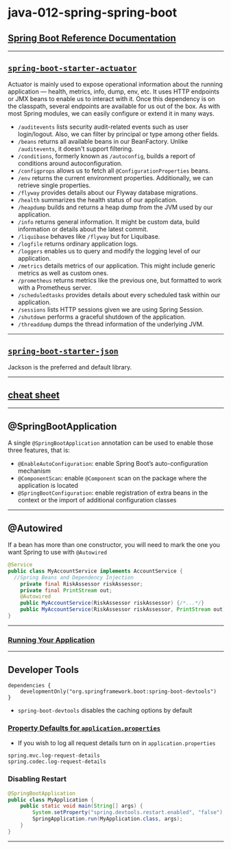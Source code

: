 # java-012-spring-spring-boot

## [Spring Boot Reference Documentation](https://docs.spring.io/spring-boot/docs/current/reference/html/index.html)

---

## [`spring-boot-starter-actuator`](https://www.baeldung.com/spring-boot-actuators)

Actuator is mainly used to expose operational information about the running application — health, metrics, info, dump, env, etc. It uses HTTP endpoints or JMX beans to enable us to interact with it.
Once this dependency is on the classpath, several endpoints are available for us out of the box. As with most Spring modules, we can easily configure or extend it in many ways.

- `/auditevents` lists security audit-related events such as user login/logout. Also, we can filter by principal or type among other fields.
- `/beans` returns all available beans in our BeanFactory. Unlike `/auditevents`, it doesn't support filtering.
- `/conditions`, formerly known as `/autoconfig`, builds a report of conditions around autoconfiguration.
- `/configprops` allows us to fetch all `@ConfigurationProperties` beans.
- `/env` returns the current environment properties. Additionally, we can retrieve single properties.
- `/flyway` provides details about our Flyway database migrations.
- `/health` summarizes the health status of our application.
- `/heapdump` builds and returns a heap dump from the JVM used by our application.
- `/info` returns general information. It might be custom data, build information or details about the latest commit.
- `/liquibase` behaves like `/flyway` but for Liquibase.
- `/logfile` returns ordinary application logs.
- `/loggers` enables us to query and modify the logging level of our application.
- `/metrics` details metrics of our application. This might include generic metrics as well as custom ones.
- `/prometheus` returns metrics like the previous one, but formatted to work with a Prometheus server.
- `/scheduledtasks` provides details about every scheduled task within our application.
- `/sessions` lists HTTP sessions given we are using Spring Session.
- `/shutdown` performs a graceful shutdown of the application.
- `/threaddump` dumps the thread information of the underlying JVM.

---

## [`spring-boot-starter-json`](https://docs.spring.io/spring-boot/docs/current/reference/html/features.html#features.json)

Jackson is the preferred and default library.

---


## [cheat sheet](https://drive.google.com/file/d/14qPvGjpKtWCN3ec0QNcNjNHF5wCI7GxB/view?usp=sharing)

---

## @SpringBootApplication

A single `@SpringBootApplication` annotation can be used to enable those three features, that is:
- `@EnableAutoConfiguration`: enable Spring Boot’s auto-configuration mechanism
- `@ComponentScan`: enable `@Component` scan on the package where the application is located
- `@SpringBootConfiguration`: enable registration of extra beans in the context or the import of additional configuration classes

---

## @Autowired

If a bean has more than one constructor, you will need to mark the one you want Spring to use with `@Autowired`

```java
@Service
public class MyAccountService implements AccountService {
  //Spring Beans and Dependency Injection
    private final RiskAssessor riskAssessor;
    private final PrintStream out;
    @Autowired
    public MyAccountService(RiskAssessor riskAssessor) {/*...*/}
    public MyAccountService(RiskAssessor riskAssessor, PrintStream out) {/*...*/}
}
```

---

### [Running Your Application](https://docs.spring.io/spring-boot/docs/current/reference/html/using.html#using.running-your-application)

---

## Developer Tools

```text
dependencies {
    developmentOnly("org.springframework.boot:spring-boot-devtools")
}
```
- `spring-boot-devtools` disables the caching options by default

### [Property Defaults for `application.properties`](https://docs.spring.io/spring-boot/docs/current/reference/html/using.html#using.devtools.property-defaults)

- If you wish to log all request details turn on in `application.properties`
```text
spring.mvc.log-request-details
spring.codec.log-request-details
```

### Disabling Restart
```java
@SpringBootApplication
public class MyApplication {
    public static void main(String[] args) {
        System.setProperty("spring.devtools.restart.enabled", "false"); // <<<---==========
        SpringApplication.run(MyApplication.class, args);
    }
}
```

---